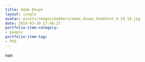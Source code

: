 ```yaml
---
title: Adam Doupé
layout: single
avatar: assets/images/members/adam_doupe_headshot_9_19_14.jpg
date: 2019-03-30 17:46:27
portfolio-item-category:
- people
portfolio-item-tag:
- PhD
---
```

nan